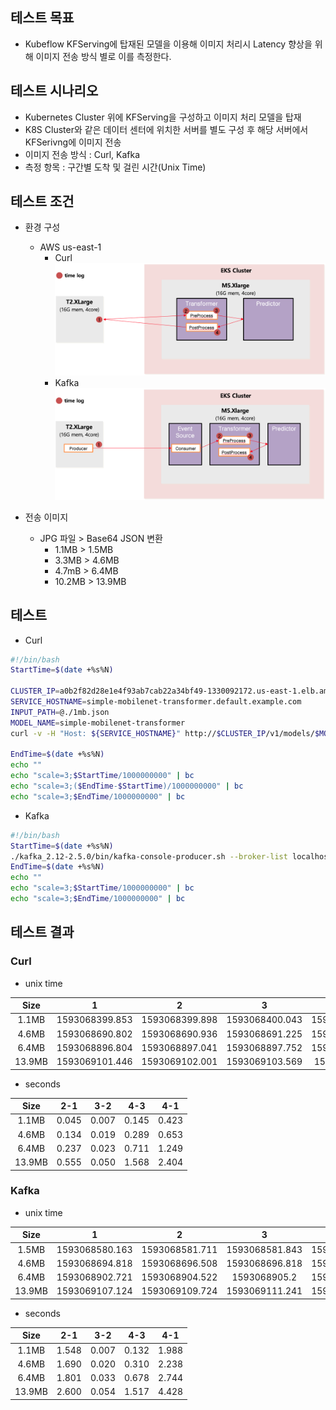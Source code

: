 ## 테스트 목표
* Kubeflow KFServing에 탑재된 모델을 이용해 이미지 처리시 Latency 향상을 위해 이미지 전송 방식 별로 이를 측정한다.  

## 테스트 시나리오
* Kubernetes Cluster 위에 KFServing을 구성하고 이미지 처리 모델을 탑재
* K8S Cluster와 같은 데이터 센터에 위치한 서버를 별도 구성 후 해당 서버에서 KFSerivng에 이미지 전송
* 이미지 전송 방식 : Curl, Kafka
* 측정 항목 : 구간별 도착 및 걸린 시간(Unix Time)
## 테스트 조건
* 환경 구성
    * AWS us-east-1
        * Curl ![](./images/arch1.png)
        * Kafka ![](./images/arch2.png)

* 전송 이미지
    * JPG 파일 > Base64 JSON 변환
        * 1.1MB > 1.5MB
        * 3.3MB > 4.6MB
        * 4.7mB > 6.4MB
        * 10.2MB > 13.9MB



## 테스트
* Curl
```sh
#!/bin/bash
StartTime=$(date +%s%N)

CLUSTER_IP=a0b2f82d28e1e4f93ab7cab22a34bf49-1330092172.us-east-1.elb.amazonaws.com
SERVICE_HOSTNAME=simple-mobilenet-transformer.default.example.com
INPUT_PATH=@./1mb.json
MODEL_NAME=simple-mobilenet-transformer
curl -v -H "Host: ${SERVICE_HOSTNAME}" http://$CLUSTER_IP/v1/models/$MODEL_NAME:predict -d $INPUT_PATH

EndTime=$(date +%s%N)
echo ""
echo "scale=3;$StartTime/1000000000" | bc
echo "scale=3;($EndTime-$StartTime)/1000000000" | bc
echo "scale=3;$EndTime/1000000000" | bc
```
* Kafka
```sh
#!/bin/bash
StartTime=$(date +%s%N)
./kafka_2.12-2.5.0/bin/kafka-console-producer.sh --broker-list localhost:9092 --topic mobilenet --producer.config ./kafka_2.12-2.5.0/config/producer.properties < 1mb.json
EndTime=$(date +%s%N)
echo ""
echo "scale=3;$StartTime/1000000000" | bc
echo "scale=3;$EndTime/1000000000" | bc
```

## 테스트 결과
### Curl
* unix time

|Size|1|2|3|4|
|:--:|:--:|:--:|:--:|:--:|
|1.1MB|1593068399.853|1593068399.898|1593068400.043|1593068400.276|
|4.6MB|1593068690.802|1593068690.936|1593068691.225|1593068691.455|
|6.4MB|1593068896.804|1593068897.041|1593068897.752|1593068898.053|
|13.9MB|1593069101.446|1593069102.001|1593069103.569|1593069103.85|

* seconds

|Size|2-1|3-2|4-3|4-1|
|:--:|:--:|:--:|:--:|:--:|
|1.1MB|0.045|0.007|0.145|0.423|
|4.6MB|0.134|0.019|0.289|0.653|
|6.4MB|0.237|0.023|0.711|1.249|
|13.9MB|0.555|0.050|1.568|2.404|

### Kafka
* unix time

|Size|1|2|3|4| 
|:--:|:--:|:--:|:--:|:--:|
|1.5MB|1593068580.163|1593068581.711|1593068581.843|1593068582.151|
|4.6MB|1593068694.818|1593068696.508|1593068696.818|1593068697.056|
|6.4MB|1593068902.721|1593068904.522|1593068905.2|1593068905.465|
|13.9MB|1593069107.124|1593069109.724|1593069111.241|1593069111.552|

* seconds

|Size|2-1|3-2|4-3|4-1|
|:--:|:--:|:--:|:--:|:--:|
|1.1MB|1.548|0.007|0.132|1.988|
|4.6MB|1.690|0.020|0.310|2.238|
|6.4MB|1.801|0.033|0.678|2.744|
|13.9MB|2.600|0.054|1.517|4.428|